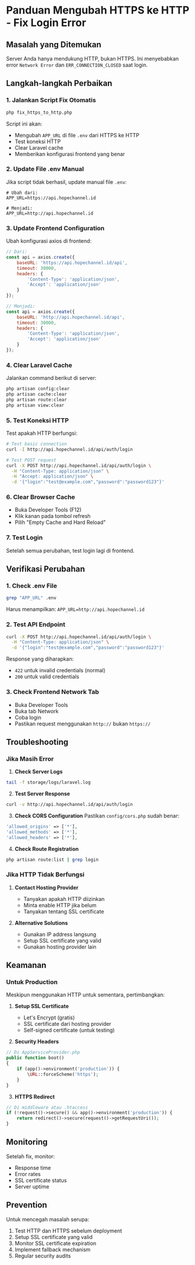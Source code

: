 # Panduan Mengubah HTTPS ke HTTP - Fix Login Error

## Masalah yang Ditemukan
Server Anda hanya mendukung HTTP, bukan HTTPS. Ini menyebabkan error `Network Error` dan `ERR_CONNECTION_CLOSED` saat login.

## Langkah-langkah Perbaikan

### 1. Jalankan Script Fix Otomatis

```bash
php fix_https_to_http.php
```

Script ini akan:
- Mengubah `APP_URL` di file `.env` dari HTTPS ke HTTP
- Test koneksi HTTP
- Clear Laravel cache
- Memberikan konfigurasi frontend yang benar

### 2. Update File .env Manual

Jika script tidak berhasil, update manual file `.env`:

```env
# Ubah dari:
APP_URL=https://api.hopechannel.id

# Menjadi:
APP_URL=http://api.hopechannel.id
```

### 3. Update Frontend Configuration

Ubah konfigurasi axios di frontend:

```javascript
// Dari:
const api = axios.create({
    baseURL: 'https://api.hopechannel.id/api',
    timeout: 30000,
    headers: {
        'Content-Type': 'application/json',
        'Accept': 'application/json'
    }
});

// Menjadi:
const api = axios.create({
    baseURL: 'http://api.hopechannel.id/api',
    timeout: 30000,
    headers: {
        'Content-Type': 'application/json',
        'Accept': 'application/json'
    }
});
```

### 4. Clear Laravel Cache

Jalankan command berikut di server:

```bash
php artisan config:clear
php artisan cache:clear
php artisan route:clear
php artisan view:clear
```

### 5. Test Koneksi HTTP

Test apakah HTTP berfungsi:

```bash
# Test basic connection
curl -I http://api.hopechannel.id/api/auth/login

# Test POST request
curl -X POST http://api.hopechannel.id/api/auth/login \
  -H "Content-Type: application/json" \
  -H "Accept: application/json" \
  -d '{"login":"test@example.com","password":"password123"}'
```

### 6. Clear Browser Cache

- Buka Developer Tools (F12)
- Klik kanan pada tombol refresh
- Pilih "Empty Cache and Hard Reload"

### 7. Test Login

Setelah semua perubahan, test login lagi di frontend.

## Verifikasi Perubahan

### 1. Check .env File
```bash
grep "APP_URL" .env
```
Harus menampilkan: `APP_URL=http://api.hopechannel.id`

### 2. Test API Endpoint
```bash
curl -X POST http://api.hopechannel.id/api/auth/login \
  -H "Content-Type: application/json" \
  -d '{"login":"test@example.com","password":"password123"}'
```

Response yang diharapkan:
- `422` untuk invalid credentials (normal)
- `200` untuk valid credentials

### 3. Check Frontend Network Tab
- Buka Developer Tools
- Buka tab Network
- Coba login
- Pastikan request menggunakan `http://` bukan `https://`

## Troubleshooting

### Jika Masih Error

1. **Check Server Logs**
```bash
tail -f storage/logs/laravel.log
```

2. **Test Server Response**
```bash
curl -v http://api.hopechannel.id/api/auth/login
```

3. **Check CORS Configuration**
Pastikan `config/cors.php` sudah benar:
```php
'allowed_origins' => ['*'],
'allowed_methods' => ['*'],
'allowed_headers' => ['*'],
```

4. **Check Route Registration**
```bash
php artisan route:list | grep login
```

### Jika HTTP Tidak Berfungsi

1. **Contact Hosting Provider**
   - Tanyakan apakah HTTP diizinkan
   - Minta enable HTTP jika belum
   - Tanyakan tentang SSL certificate

2. **Alternative Solutions**
   - Gunakan IP address langsung
   - Setup SSL certificate yang valid
   - Gunakan hosting provider lain

## Keamanan

### Untuk Production
Meskipun menggunakan HTTP untuk sementara, pertimbangkan:

1. **Setup SSL Certificate**
   - Let's Encrypt (gratis)
   - SSL certificate dari hosting provider
   - Self-signed certificate (untuk testing)

2. **Security Headers**
```php
// Di AppServiceProvider.php
public function boot()
{
    if (app()->environment('production')) {
        \URL::forceScheme('https');
    }
}
```

3. **HTTPS Redirect**
```php
// Di middleware atau .htaccess
if (!request()->secure() && app()->environment('production')) {
    return redirect()->secure(request()->getRequestUri());
}
```

## Monitoring

Setelah fix, monitor:
- Response time
- Error rates
- SSL certificate status
- Server uptime

## Prevention

Untuk mencegah masalah serupa:
1. Test HTTP dan HTTPS sebelum deployment
2. Setup SSL certificate yang valid
3. Monitor SSL certificate expiration
4. Implement fallback mechanism
5. Regular security audits 